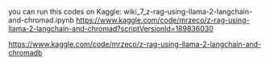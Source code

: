 you can run this codes on Kaggle:
wiki_7_z-rag-using-llama-2-langchain-and-chromad.ipynb 
https://www.kaggle.com/code/mrzeco/z-rag-using-llama-2-langchain-and-chromad?scriptVersionId=189836030



https://www.kaggle.com/code/mrzeco/z-rag-using-llama-2-langchain-and-chromadb
  
